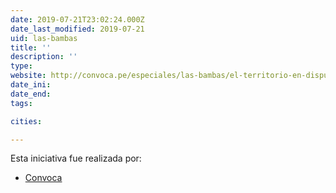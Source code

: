 ```yaml
---
date: 2019-07-21T23:02:24.000Z
date_last_modified: 2019-07-21
uid: las-bambas
title: ''
description: ''
type: 
website: http://convoca.pe/especiales/las-bambas/el-territorio-en-disputa-del-mayor-proyecto-minero-del-peru
date_ini: 
date_end: 
tags:

cities: 

---
```


Esta iniciativa fue realizada por:

- [Convoca](/organizaciones/convoca)
